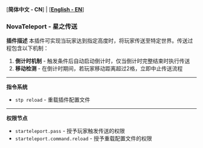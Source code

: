 [**简体中文 - CN**] | [[**English - EN**](README.md)]

### NovaTeleport - 星之传送

**插件描述**
本插件可实现当玩家达到指定高度时，将玩家传送至特定世界。传送过程包含以下机制：

1. **倒计时机制** - 触发条件后自动启动倒计时，仅当倒计时完整结束时执行传送
2. **移动检测** - 在倒计时期间，若玩家移动距离超过2格，立即中止传送流程

---

**指令系统**

* `stp reload` - 重载插件配置文件

---

**权限节点**

* `starteleport.pass` - 授予玩家触发传送的权限
* `starteleport.command.reload` - 授予重载配置文件的权限
